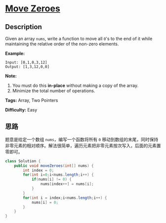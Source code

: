 # [Move Zeroes][title]

## Description

Given an array `nums`, write a function to move all `0`'s to the end of it while maintaining the relative order of the non-zero elements.

**Example:**

```
Input: [0,1,0,3,12]
Output: [1,3,12,0,0]
```

**Note:**

1. You must do this **in-place** without making a copy of the array.
2. Minimize the total number of operations.

**Tags:** Array, Two Pointers

**Difficulty:** Easy

## 思路

题意是给定一个数组 `nums`，编写一个函数将所有 `0` 移动到数组的末尾，同时保持非零元素的相对顺序。解法很简单，遍历元素把非零元素按次写入，后面的元素置零即可。

```java
class Solution {
    public void moveZeroes(int[] nums) {
        int index = 0;
        for(int i=0;i<nums.length;i++) {
            if(nums[i] != 0) {
                nums[index++] = nums[i];
            }
        }
        for(int i = index;i<nums.length;i++) {
            nums[i] = 0;
        }
    }
}
```


[title]: https://leetcode.com/problems/move-zeroes
